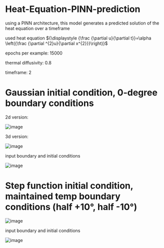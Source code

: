 # Heat-Equation-PINN-prediction
using a PINN architecture, this model generates a predicted solution of the heat equation over a timeframe

used heat equation ${\displaystyle {\frac {\partial u}{\partial t}}=\alpha \left({\frac {\partial ^{2}u}{\partial x^{2}}}\right)}$

epochs per example: 15000

thermal diffusivity: 0.8

timeframe: 2

# Gaussian initial condition, 0-degree boundary conditions

2d version:

![image](https://github.com/MasterMeep/Heat-Equation-PINN-prediction/assets/51376656/79078922-452b-42c5-ab52-a592fd6e6b1a)

3d version:

![image](https://github.com/MasterMeep/Heat-Equation-PINN-prediction/assets/51376656/dcaed8a3-c26a-4d98-b115-b6001f94f7fc)

input boundary and initial conditions

![image](https://github.com/MasterMeep/Heat-Equation-PINN-prediction/assets/51376656/5056a07d-b1e2-4666-b081-66447da98624)

# Step function initial condition, maintained temp boundary conditions (half +10°, half -10°)

![image](https://github.com/MasterMeep/Heat-Equation-PINN-prediction/assets/51376656/798b3c15-deb3-4d76-a8dd-0b7c136c7605)

input boundary and initial conditions

![image](https://github.com/MasterMeep/Heat-Equation-PINN-prediction/assets/51376656/6d3261db-44e8-4e03-b844-bffc840540d7)
